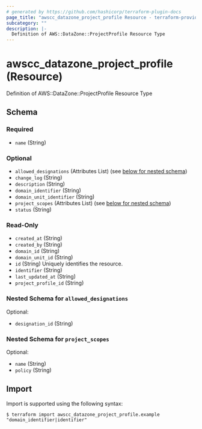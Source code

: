 ```yaml
---
# generated by https://github.com/hashicorp/terraform-plugin-docs
page_title: "awscc_datazone_project_profile Resource - terraform-provider-awscc"
subcategory: ""
description: |-
  Definition of AWS::DataZone::ProjectProfile Resource Type
---
```


# awscc_datazone_project_profile (Resource)

Definition of AWS::DataZone::ProjectProfile Resource Type



<!-- schema generated by tfplugindocs -->
## Schema

### Required

- `name` (String)

### Optional

- `allowed_designations` (Attributes List) (see [below for nested schema](#nestedatt--allowed_designations))
- `change_log` (String)
- `description` (String)
- `domain_identifier` (String)
- `domain_unit_identifier` (String)
- `project_scopes` (Attributes List) (see [below for nested schema](#nestedatt--project_scopes))
- `status` (String)

### Read-Only

- `created_at` (String)
- `created_by` (String)
- `domain_id` (String)
- `domain_unit_id` (String)
- `id` (String) Uniquely identifies the resource.
- `identifier` (String)
- `last_updated_at` (String)
- `project_profile_id` (String)

<a id="nestedatt--allowed_designations"></a>
### Nested Schema for `allowed_designations`

Optional:

- `designation_id` (String)


<a id="nestedatt--project_scopes"></a>
### Nested Schema for `project_scopes`

Optional:

- `name` (String)
- `policy` (String)

## Import

Import is supported using the following syntax:

```shell
$ terraform import awscc_datazone_project_profile.example "domain_identifier|identifier"
```

